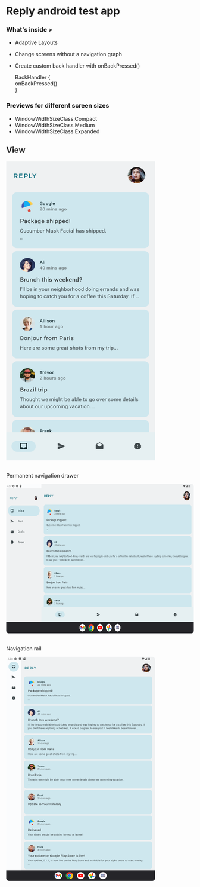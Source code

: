 # Reply android test app

### What's inside >

- Adaptive Layouts
- Change screens without a navigation graph
- Create custom back handler with onBackPressed()

  BackHandler {  
  onBackPressed()  
  }

### Previews for different screen sizes
- WindowWidthSizeClass.Compact
- WindowWidthSizeClass.Medium
- WindowWidthSizeClass.Expanded

##
## View

<img src="https://github.com/dizzcode/reply-android-test-app/blob/main/screenshots/img.png" width="400" height="800" />


##
Permanent navigation drawer

<img src="https://github.com/dizzcode/reply-android-test-app/blob/main/screenshots/permanent_navigation_drawer.png" width="600" height="400" />

##
Navigation rail

<img src="https://github.com/dizzcode/reply-android-test-app/blob/main/screenshots/navigation_rail.png" width="400" height="600" />
